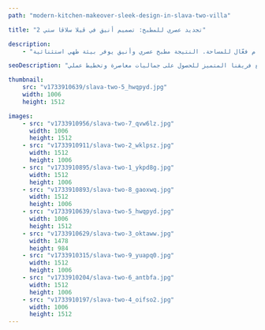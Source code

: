 ```yaml
---
path: "modern-kitchen-makeover-sleek-design-in-slava-two-villa"

title: "تجديد عصري للمطبخ: تصميم أنيق في ڤيلا سلاڤا ستي 2"

description:
    - "قمنا بتجديد مطبخ ڤيلا تقع في سلاڤا ستي، مع التركيز على دمج العناصر التصميمية المعاصرة والجماليات الحديثة. نفّذ فريقنا تركيب خزائن مبتكرة وحلول تخزين متطورة في جميع أنحاء المكان. تم اختيار كل تفصيل بعناية لخلق مظهر أنيق وبسيط مع تحقيق أقصى استفادة وظيفية، وتعزيز حركة سلسة واستخدام فعّال للمساحة. النتيجة مطبخ عصري وأنيق يوفر بيئة طهي استثنائية."

seoDescription: "اكتشف تجديد المطبخ الفاخر في ڤيلا سلاڤا ستي، مع تصميم حديث، وخزائن مخصصة وحلول تخزين ذكية. حوّل مطبخك مع فريقنا المتميز للحصول على جماليات معاصرة وتخطيط عملي."

thumbnail:
    src: "v1733910639/slava-two-5_hwqpyd.jpg"
    width: 1006
    height: 1512

images:
    - src: "v1733910956/slava-two-7_qvw6lz.jpg"
      width: 1006
      height: 1512
    - src: "v1733910911/slava-two-2_wklpsz.jpg"
      width: 1512
      height: 1006
    - src: "v1733910895/slava-two-1_ykpd8g.jpg"
      width: 1512
      height: 1006
    - src: "v1733910893/slava-two-8_gaoxwq.jpg"
      width: 1512
      height: 1006
    - src: "v1733910639/slava-two-5_hwqpyd.jpg"
      width: 1006
      height: 1512
    - src: "v1733910629/slava-two-3_oktaww.jpg"
      width: 1478
      height: 984
    - src: "v1733910315/slava-two-9_yuapq0.jpg"
      width: 1512
      height: 1006
    - src: "v1733910204/slava-two-6_antbfa.jpg"
      width: 1512
      height: 1006
    - src: "v1733910197/slava-two-4_oifso2.jpg"
      width: 1006
      height: 1512
---
```

